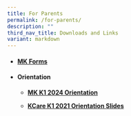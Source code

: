 ```yaml
---
title: For Parents
permalink: /for-parents/
description: ""
third_nav_title: Downloads and Links
variant: markdown
---
```

<ul>
<li>
<h4><a href="/mk-forms/" target="_blank" rel="noopener"><strong>MK Forms</strong></a></h4>
</li>
</ul>

<ul>
<li>
<h4><strong>Orientation</strong></h4>
<ul>
<li>
<p><strong><a href="/files/MKFT_Slides_for_K1_Orientation_2024.pdf">MK K1 2024 Orientation</a></strong></p> 
</li>
<li>
<p><strong><a href="/files/KCare-K1-2021-Orientation-Slides-.pdf">KCare K1 2021 Orientation Slides</a></strong></p>
</li>
</ul>
</li></ul>